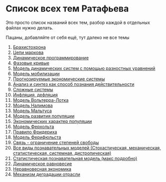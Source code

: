 # Список всех тем Ратафьева
Это просто список названий всех тем, разбор каждой в отдельных файлах нужно делать.

</u>Пацаны, добавляйте от себя ещё, тут далеко не все темы<u>

1. Брахистохрона
2. Цепи маркова
3. Динамическое программирование
4. Фазовые кривые
5. Модель динамических систем с помощью разностных уравнений
6. Модель мобилизации
7. Прогнозируемые экономические системы
8. Анализ и синтез как способ познания действительности
9. Сложные системы
10. Инфляция, дефляция
11. Модель Вольтерра-Лотка
12. Модель Налимова
13. Модель Мальтуса
14. Модель развития популяции
15. Экономических характер популяции
16. Модель Ферхольта
17. Правило Фридериха
18. Модель Ферифюльста
19. Связь - ограничение степеней свободы
20. Все виды познавательных моделей (Стохастическая, механическая, статистическая, системная, дистропическая)
21. Статистическая познавательная модель (макс подробно)
22. Динамическое равновесие
23. Неравновесная экономика
24. Механизм деградации отрасли
